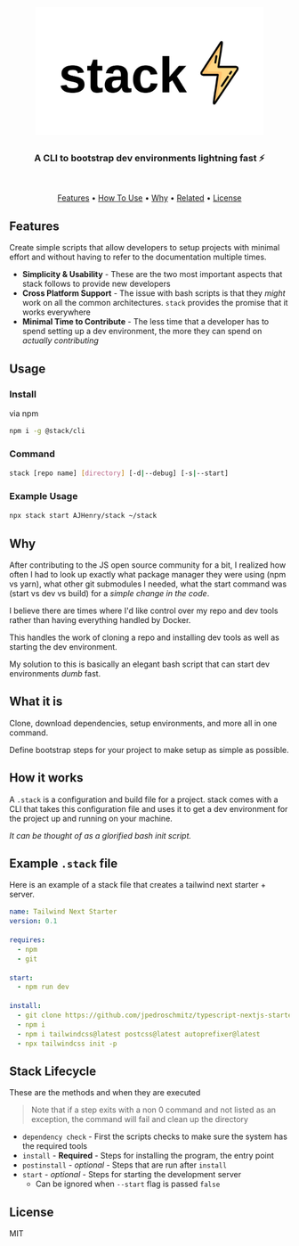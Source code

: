 <h1 align="center">
  <br>
  <a href="http://www.amitmerchant.com/electron-markdownify"><img src="./docs/images/stack-logo.svg" alt="stack" height="230"></a>
</h1>

<h3 align="center">A CLI to bootstrap dev environments lightning fast ⚡</h3><br/>

<!-- <p align="center">
  <a href="https://badge.fury.io/js/electron-markdownify">
    <img src="https://badge.fury.io/js/electron-markdownify.svg"
         alt="Gitter">
  </a>
  <a href="https://gitter.im/amitmerchant1990/electron-markdownify"><img src="https://badges.gitter.im/amitmerchant1990/electron-markdownify.svg"></a>
  <a href="https://saythanks.io/to/amitmerchant1990">
      <img src="https://img.shields.io/badge/SayThanks.io-%E2%98%BC-1EAEDB.svg">
  </a>
  <a href="https://www.paypal.me/AmitMerchant">
    <img src="https://img.shields.io/badge/$-donate-ff69b4.svg?maxAge=2592000&amp;style=flat">
  </a>
</p> -->

<p align="center">
  <a href="#features">Features</a> •
  <a href="#usage">How To Use</a> •
  <a href="#credits">Why</a> •
  <a href="#related">Related</a> •
  <a href="#license">License</a>
</p>

## Features

Create simple scripts that allow developers to setup projects with minimal effort and without having to refer to the documentation multiple times.

- **Simplicity & Usability** - These are the two most important aspects that stack follows to provide new developers
- **Cross Platform Support** - The issue with bash scripts is that they _might_ work on all the common architectures. `stack` provides the promise that it works everywhere
- **Minimal Time to Contribute** - The less time that a developer has to spend setting up a dev environment, the more they can spend on _actually contributing_

## Usage

### Install

via npm

```bash
npm i -g @stack/cli
```

### Command 

```bash
stack [repo name] [directory] [-d|--debug] [-s|--start]
```

### Example Usage

```bash
npx stack start AJHenry/stack ~/stack
```

## Why

After contributing to the JS open source community for a bit, I realized how often I had to look up exactly what package manager they were using (npm vs yarn), what other git submodules I needed, what the start command was (start vs dev vs build) for a _simple change in the code_.

I believe there are times where I'd like control over my repo and dev tools rather than having everything handled by Docker.

This handles the work of cloning a repo and installing dev tools as well as starting the dev environment.

My solution to this is basically an elegant bash script that can start dev environments _dumb_ fast.
## What it is

Clone, download dependencies, setup environments, and more all in one command.

Define bootstrap steps for your project to make setup as simple as possible.

## How it works

A `.stack` is a configuration and build file for a project. stack comes with a CLI that takes this configuration file and uses it to get a dev environment for the project up and running on your machine.

_It can be thought of as a glorified bash init script._

## Example `.stack` file

Here is an example of a stack file that creates a tailwind next starter + server.

```yaml
name: Tailwind Next Starter
version: 0.1

requires:
  - npm
  - git

start:
  - npm run dev

install:
  - git clone https://github.com/jpedroschmitz/typescript-nextjs-starter.git .
  - npm i
  - npm i tailwindcss@latest postcss@latest autoprefixer@latest
  - npx tailwindcss init -p
```

## Stack Lifecycle

These are the methods and when they are executed

> Note that if a step exits with a non 0 command and not listed as an exception, the command will fail and clean up the directory

- `dependency check` - First the scripts checks to make sure the system has the required tools
- `install` - **Required** - Steps for installing the program, the entry point
- `postinstall` - _optional_ - Steps that are run after `install`
- `start` - _optional_ - Steps for starting the development server
  - Can be ignored when `--start` flag is passed `false`

## License

MIT
